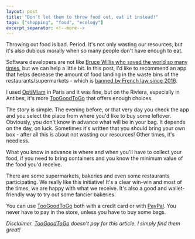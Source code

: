```yaml
---
layout: post
title: "Don't let them to throw food out, eat it instead!"
tags: ["shopping", "food", "ecology"]
excerpt_separator: <!--more-->
---
```

Throwing out food is bad. Period. It's not only wasting our resources, but it's also dubious morally when so many people don't have enough to eat.
<!--more-->

Software developers are not like [Bruce Willis who saved the world so many times](https://www.youtube.com/watch?v=oFtTLZ3rmsY), but we can help a little bit. In this post, I'd like to recommend an app that helps decrease the amount of food landing in the waste bins of the restaurants/supermarkets - which is [banned by French law since 2016](https://www.npr.org/sections/thesalt/2018/02/24/586579455/french-food-waste-law-changing-how-grocery-stores-approach-excess-food). 

I used [OptiMiam](https://www.optimiam.com/) in Paris and it was fine, but on the Riviera, especially in Antibes, it's more [TooGoodToGo](https://toogoodtogo.fr/fr) that offers enough choices.

The story is simple. The evening before, or that very day you check the app and you select the place from where you'd like to buy some leftover. Obviously, you don't know in advance what will be in your bag. It depends on the day, on luck. Sometimes it's written that you should bring your own box - after all this is about not wasting our resources! Other times, it's needless.

What you know in advance is where and when you'll have to collect your food, if you need to bring containers and you know the minimum value of the food you'd receive. 

There are some supermarkets, bakeries and even some restaurants participating. We really like this initiative! It's a clear win-win and most of the times, we are happy with what we receive. It's also a good and wallet-friendly way to try out some fancier bakeries.

You can use [TooGoodToGo](https://toogoodtogo.fr/fr) both with a credit card or with [PayPal](https://www.paypal.com). You never have to pay in the store, unless you have to buy some bags.

_Disclaimer. [TooGoodToGo](https://toogoodtogo.fr/fr) doesn't pay for this article. I simply find them great!_
